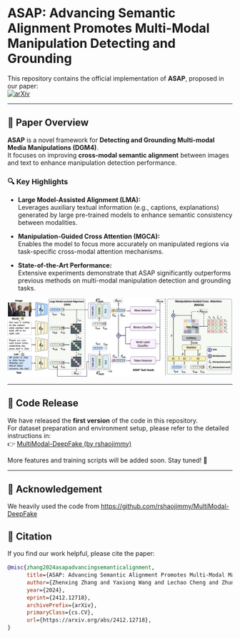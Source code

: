 # ASAP: Advancing Semantic Alignment Promotes Multi-Modal Manipulation Detecting and Grounding

This repository contains the official implementation of **ASAP**, proposed in our paper:  
[![arXiv](https://img.shields.io/badge/arXiv-2412.12718-B31B1B.svg)](https://arxiv.org/abs/2412.12718)

---

## 📖 Paper Overview

**ASAP** is a novel framework for **Detecting and Grounding Multi-modal Media Manipulations (DGM4)**.  
It focuses on improving **cross-modal semantic alignment** between images and text to enhance manipulation detection performance.

### 🔍 Key Highlights

- **Large Model-Assisted Alignment (LMA):**  
  Leverages auxiliary textual information (e.g., captions, explanations) generated by large pre-trained models to enhance semantic consistency between modalities.

- **Manipulation-Guided Cross Attention (MGCA):**  
  Enables the model to focus more accurately on manipulated regions via task-specific cross-modal attention mechanisms.

- **State-of-the-Art Performance:**  
  Extensive experiments demonstrate that ASAP significantly outperforms previous methods on multi-modal manipulation detection and grounding tasks.

![ASAP Framework Overview](./examples/framework.png)

---

## 🚀 Code Release

We have released the **first version** of the code in this repository.  
For dataset preparation and environment setup, please refer to the detailed instructions in:  
👉 [MultiModal-DeepFake (by rshaojimmy)](https://github.com/rshaojimmy/MultiModal-DeepFake)

More features and training scripts will be added soon. Stay tuned! 🔧

---

## 📂 Acknowledgement
We heavily used the code from https://github.com/rshaojimmy/MultiModal-DeepFake
## 📄 Citation  

If you find our work helpful, please cite the paper:
```bibtex
@misc{zhang2024asapadvancingsemanticalignment,
      title={ASAP: Advancing Semantic Alignment Promotes Multi-Modal Manipulation Detecting and Grounding}, 
      author={Zhenxing Zhang and Yaxiong Wang and Lechao Cheng and Zhun Zhong and Dan Guo and Meng Wang},
      year={2024},
      eprint={2412.12718},
      archivePrefix={arXiv},
      primaryClass={cs.CV},
      url={https://arxiv.org/abs/2412.12718}, 
}

